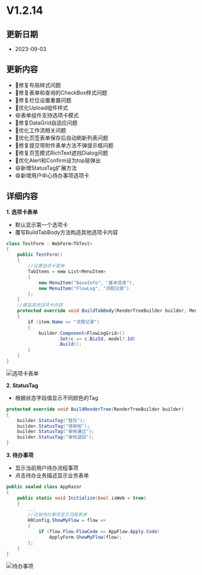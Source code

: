 # V1.2.14

## 更新日期

- 2023-09-03

## 更新内容

- 🐛修复布局样式问题
- 🐛修复表单和查询的CheckBox样式问题
- 🐛修复栏位设置重置问题
- 🔨优化Upload组件样式
- 😄表单组件支持选项卡模式
- 🐛修复DataGrid自适应问题
- 🔨优化工作流相关问题
- 🔨优化页签表单保存后自动刷新列表问题
- 🐛修复提交带附件表单方法不弹提示框问题
- 🐛修复页签模式RichText遮挡Dialog问题
- 🔨优化Alert和Confirm设为top层弹出
- 😄新增StatusTag扩展方法
- 😄新增用户中心待办事项选项卡

## 详细内容

**1. 选项卡表单**

- 默认显示第一个选项卡
- 覆写BuildTabBody方法构造其他选项卡内容

```csharp
class TestForm : WebForm<TbTest>
{
    public TestForm()
    {
        //设置选项卡菜单
        TabItems = new List<MenuItem>
        {
            new MenuItem("BaseInfo", "基本信息"),
            new MenuItem("FlowLog", "流程记录")
        };
    }
    //建造其他选项卡内容
    protected override void BuildTabBody(RenderTreeBuilder builder, MenuItem item)
    {
        if (item.Name == "流程记录")
        {
            builder.Component<FlowLogGrid>()
                   .Set(c => c.BizId, model?.Id)
                   .Build();
        }
    }
}
```

![选项卡表单](https://foruda.gitee.com/images/1692525896476312213/378adc5c_14334.png "屏幕截图")

**2. StatusTag**

- 根据状态字段值显示不同颜色的Tag

```csharp
protected override void BuildRenderTree(RenderTreeBuilder builder)
{
    builder.StatusTag("暂存");
    builder.StatusTag("待审核");
    builder.StatusTag("审核通过");
    builder.StatusTag("审核退回");
}
```

**3. 待办事项**

- 显示当前用户待办流程事项
- 点击待办业务描述显示业务表单

```csharp
public sealed class AppRazor
{
    public static void Initialize(bool isWeb = true)
    {
        ...
        //注册待办事项显示流程表单
        KRConfig.ShowMyFlow = flow =>
        {
            if (flow.Flow.FlowCode == AppFlow.Apply.Code)
                ApplyForm.ShowMyFlow(flow);
        };
    }
}
```

![待办事项](https://foruda.gitee.com/images/1693474133612277895/96840149_14334.png "屏幕截图")
